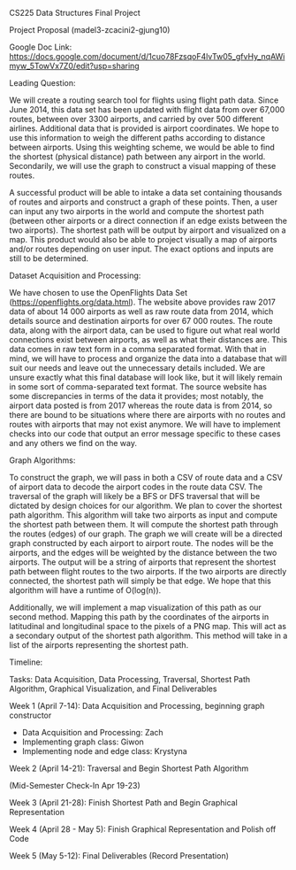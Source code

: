 CS225 Data Structures Final Project 

Project Proposal (madel3-zcacini2-gjung10)

Google Doc Link: https://docs.google.com/document/d/1cuo78FzsqoF4lvTw05_gfvHy_nqAWimyw_5TowVx7Z0/edit?usp=sharing

Leading Question: 

We will create a routing search tool for flights using flight path data. Since June 2014, this data set has been updated with flight data from over 67,000 routes, 
between over 3300 airports, and carried by over 500 different airlines. Additional data that is provided is airport coordinates. We hope to use this information to 
weigh the different paths according to distance between airports. Using this weighting scheme, we would be able to find the shortest (physical distance) path 
between any airport in the world. Secondarily, we will use the graph to construct a visual mapping of these routes. 

A successful product will be able to intake a data set containing thousands of routes and airports and construct a graph of these points. Then, a user can input 
any two airports in the world and compute the shortest path (between other airports or a direct connection if an edge exists between the two airports). The 
shortest path will be output by airport and visualized on a map. This product would also be able to project visually a map of airports and/or routes depending on 
user input. The exact options and inputs are still to be determined.

Dataset Acquisition and Processing: 

We have chosen to use the OpenFlights Data Set (https://openflights.org/data.html). The website above provides raw 2017 data of about 14 000 airports as well as 
raw route data from 2014, which details source and destination airports for over 67 000 routes. The route data, along with the airport data, can be used to figure 
out what real world connections exist between airports, as well as what their distances are.  This data comes in raw text form in a comma separated format. With 
that in mind, we will have to process and organize the data into a database that will suit our needs and leave out the unnecessary details included. We are unsure 
exactly what this final database will look like, but it will likely remain in some sort of comma-separated text format. The source website has some discrepancies 
in terms of the data it provides; most notably, the airport data posted is from 2017 whereas the route data is from 2014, so there are bound to be situations 
where there are airports with no routes  and routes with airports that may not exist anymore. We will have to implement checks into our code that output an error 
message specific to these cases and any others we find on the way.

Graph Algorithms: 

To construct the graph, we will pass in both a CSV of route data and a CSV of airport data to decode the airport codes in the route data CSV. The traversal of 
the graph will likely be a BFS or DFS traversal that will be dictated by design choices for our algorithm.
We plan to cover the shortest path algorithm. This algorithm will take two airports as input and compute the shortest path between them. It will compute the 
shortest path through the routes (edges) of our graph. The graph we will create will be a directed graph constructed by each airport to airport route. The nodes 
will be the airports, and the edges will be weighted by the distance between the two airports. The output will be a string of airports that represent the shortest 
path between flight routes to the two airports. If the two airports are directly connected, the shortest path will simply be that edge. We hope that this algorithm 
will have a runtime of O(log(n)).

Additionally, we will implement a map visualization of this path as our second method. Mapping this path by the coordinates of the airports in latitudinal and 
longitudinal space to the pixels of a PNG map. This will act as a secondary output of the shortest path algorithm. This method will take in a list of the airports
representing the shortest path. 

Timeline: 

Tasks: Data Acquisition, Data Processing, Traversal, Shortest Path Algorithm, Graphical Visualization, and Final Deliverables

Week 1 (April 7-14): Data Acquisition and Processing, beginning graph constructor
 - Data Acquisition and Processing: Zach 
 - Implementing graph class: Giwon
 - Implementing node and edge class: Krystyna
 
Week 2 (April 14-21): Traversal and Begin Shortest Path Algorithm


(Mid-Semester Check-In Apr 19-23)

Week 3 (April 21-28): Finish Shortest Path and Begin Graphical Representation

Week 4 (April 28 - May 5): Finish Graphical Representation and Polish off Code

Week 5 (May 5-12): Final Deliverables (Record Presentation)



